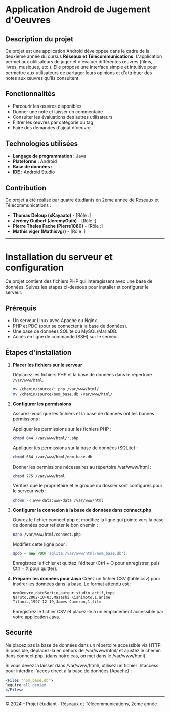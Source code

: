 # Application Android de Jugement d'Oeuvres

## Description du projet

Ce projet est une application Android développée dans le cadre de la deuxième année du cursus **Réseaux et Télécommunications**. L'application permet aux utilisateurs de juger et d'évaluer différentes œuvres (films, livres, musiques, etc.). Elle propose une interface simple et intuitive pour permettre aux utilisateurs de partager leurs opinions et d'attribuer des notes aux œuvres qu'ils consultent.

## Fonctionnalités

- Parcourir les œuvres disponibles
- Donner une note et laisser un commentaire
- Consulter les évaluations des autres utilisateurs
- Filtrer les œuvres par catégorie ou tag
- Faire des demandes d'ajout d'oeuvre

## Technologies utilisées

- **Langage de programmation :** Java
- **Plateforme :** Android
- **Base de données :**
- **IDE :** Android Studio

## Contribution

Ce projet a été réalisé par quatre étudiants en 2ème année de Réseaux et Télécommunications :

- **Thomas Deloup (xKayaato)** - [Rôle :]
- **Jérémy Guibert (JeremyGuib)** - [Rôle :]
- **Pierre Theles Fache (Pierre1080)** - [Rôle :]
- **Mathis viger (Mathisvgr)** - [Rôle :]

---

# Installation du serveur et configuration

Ce projet contient des fichiers PHP qui interagissent avec une base de données. Suivez les étapes ci-dessous pour installer et configurer le serveur.

## Prérequis

* Un serveur Linux avec Apache ou Nginx.
* PHP et PDO (pour se connecter à la base de données).
* Une base de données SQLite ou MySQL/MariaDB.
* Accès en ligne de commande (SSH) sur le serveur.

## Étapes d'installation

1. **Placer les fichiers sur le serveur**

   Déplacez les fichiers PHP et la base de données dans le répertoire `/var/www/html`.

   ```bash
   mv /chemin/source/*.php /var/www/html/
   mv /chemin/source/nom_base.db /var/www/html/


2. **Configurer les permissions**

     Assurez-vous que les fichiers et la base de données ont les bonnes permissions :
  
    Appliquer les permissions sur les fichiers PHP :
    ```bash
    chmod 644 /var/www/html/*.php
    ```

    Appliquer les permissions sur la base de données (SQLite) :
    ```bash
    chmod 664 /var/www/html/nom_base.db
    ```
  
    Donner les permissions nécessaires au répertoire /var/www/html :
    ```bash
    chmod 775 /var/www/html
    ```
  
    Vérifiez que le propriétaire et le groupe du dossier sont configurés pour le serveur web :
    ```bash
    chown -R www-data:www-data /var/www/html
    ```

3. **Configurer la connexion à la base de données dans connect.php**
  
    Ouvrez le fichier connect.php et modifiez la ligne qui pointe vers la base de données pour refléter le bon chemin :
    
    ```bash
    nano /var/www/html/connect.php
     ```
    Modifiez cette ligne pour :
    
    ```php
    $pdo = new PDO('sqlite:/var/www/html/nom_base.db');
    ```
    Enregistrez le fichier et quittez l'éditeur (Ctrl + O pour enregistrer, puis Ctrl + X pour quitter).
    
4. **Préparer les données pour Java**
    Créez un fichier CSV (table.csv) pour insérer les données dans la base. Le format attendu est :
    
    ```csv
    nomOeuvre,dateSortie,auteur_studio,actif,type
    Naruto,2002-10-03,Masashi Kishimoto,1,anime
    Titanic,1997-12-19,James Cameron,1,film
    ```
    Enregistrez le fichier CSV et placez-le à un emplacement accessible par votre application Java.

## Sécurité
  Ne placez pas la base de données dans un répertoire accessible via HTTP. Si possible, déplacez-la en dehors de /var/www/html/ et ajustez le chemin dans connect.php. (dans notre cas, on met dans le /var/www/html)

  Si vous devez la laisser dans /var/www/html/, utilisez un fichier .htaccess pour interdire l'accès direct à la base de données (Apache) :

  ```apache
  <Files "nom_base.db">
  Require all denied
  </Files>
  ```

---

© 2024 - Projet étudiant - Réseaux et Télécommunications, 2ème année
